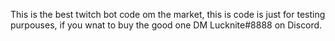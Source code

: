This is the best twitch bot code om the market, this is code is just for testing purpouses, if you wnat to buy the good one DM Lucknite#8888 on Discord.
